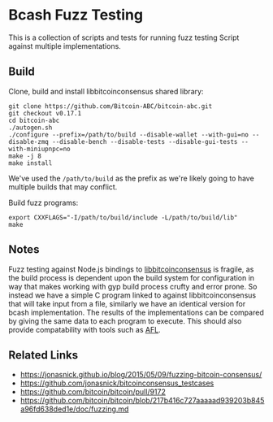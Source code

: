 # Bcash Fuzz Testing

This is a collection of scripts and tests for running fuzz testing Script against multiple implementations.

## Build

Clone, build and install libbitcoinconsensus shared library:
```
git clone https://github.com/Bitcoin-ABC/bitcoin-abc.git
git checkout v0.17.1
cd bitcoin-abc
./autogen.sh
./configure --prefix=/path/to/build --disable-wallet --with-gui=no --disable-zmq --disable-bench --disable-tests --disable-gui-tests --with-miniupnpc=no
make -j 8
make install
```

We've used the `/path/to/build` as the prefix as we're likely going to have multiple builds that may conflict.


Build fuzz programs:
```
export CXXFLAGS="-I/path/to/build/include -L/path/to/build/lib"
make
```

## Notes

Fuzz testing against Node.js bindings to [libbitcoinconsensus](https://github.com/Bitcoin-ABC/bitcoin-abc/blob/master/doc/shared-libraries.md) is fragile, as the build process is dependent upon the build system for configuration in way that makes working with gyp build process crufty and error prone. So instead we have a simple C program linked to against libbitcoinconsensus that will take input from a file, similarly we have an identical version for bcash implementation. The results of the implementations can be compared by giving the same data to each program to execute. This should also provide compatability with tools such as [AFL](http://lcamtuf.coredump.cx/afl/).

## Related Links

- https://jonasnick.github.io/blog/2015/05/09/fuzzing-bitcoin-consensus/
- https://github.com/jonasnick/bitcoinconsensus_testcases
- https://github.com/bitcoin/bitcoin/pull/9172
- https://github.com/bitcoin/bitcoin/blob/217b416c727aaaaad939203b845a96fd638ded1e/doc/fuzzing.md